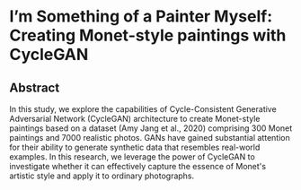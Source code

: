 # I’m Something of a Painter Myself: Creating Monet-style paintings with CycleGAN

## Abstract
In this study, we explore the capabilities of Cycle-Consistent Generative Adversarial Network (CycleGAN) architecture to create Monet-style paintings based on a dataset (Amy Jang et al., 2020) comprising 300 Monet paintings and 7000 realistic photos. GANs have gained substantial attention for their ability to generate synthetic data that resembles real-world examples. In this research, we leverage the power of CycleGAN to investigate whether it can effectively capture the essence of Monet's artistic style and apply it to ordinary photographs.
